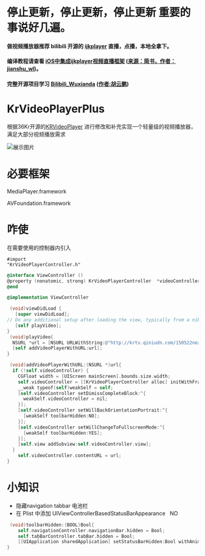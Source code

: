 # 停止更新，停止更新，停止更新 重要的事说好几遍。
#### 做视频播放器推荐 bilibili 开源的 [ijkplayer](https://github.com/Bilibili/ijkplayer)  直播，点播，本地全拿下。
#### 编译教程请查看 [iOS中集成ijkplayer视频直播框架](http://www.jianshu.com/p/1f06b27b3ac0) ([来源：简书，作者：jianshu_wl](http://www.jianshu.com/users/8736b87fd878/latest_articles))。
#### 完整开源项目学习 [Bilibili_Wuxianda](https://github.com/MichaelHuyp/Bilibili_Wuxianda) ([作者:胡云鹏](https://github.com/MichaelHuyp))

# KrVideoPlayerPlus
根据36Kr开源的[KRVideoPlayer](https://github.com/36Kr-Mobile/KRVideoPlayer) 进行修改和补充实现一个轻量级的视频播放器，满足大部分视频播放需求


![展示图片](https://github.com/835239104/KrVideoPlayerPlus/blob/master/KrVideo.gif?raw=true)
# 必要框架
<p>MediaPlayer.framework</p>
<p>AVFoundation.framework</p>

# 咋使

在需要使用的控制器内引入  <pre><code>#import "KrVideoPlayerController.h"</code></pre>

```objectivec
@interface ViewController ()
@property (nonatomic, strong) KrVideoPlayerController  *videoController;
@end

@implementation ViewController

 (void)viewDidLoad {
   [super viewDidLoad];
// Do any additional setup after loading the view, typically from a nib.
   [self playVideo];
}
 (void)playVideo{
  NSURL *url = [NSURL URLWithString:@"http://krtv.qiniudn.com/150522nextapp"];
  [self addVideoPlayerWithURL:url];
}

 (void)addVideoPlayerWithURL:(NSURL *)url{
  if (!self.videoController) {
    CGFloat width = [UIScreen mainScreen].bounds.size.width;
    self.videoController = [[KrVideoPlayerController alloc] initWithFrame:CGRectMake(0, 64, width, width*(9.0/16.0))];
    __weak typeof(self)weakSelf = self;
    [self.videoController setDimissCompleteBlock:^{
      weakSelf.videoController = nil;
    }];
    [self.videoController setWillBackOrientationPortrait:^{
      [weakSelf toolbarHidden:NO];
    }];
    [self.videoController setWillChangeToFullscreenMode:^{
      [weakSelf toolbarHidden:YES];
    }];
    [self.view addSubview:self.videoController.view];
  }
    self.videoController.contentURL = url;
}
```

# 小知识
* 隐藏navigation tabbar 电池栏
* 在 Plist 中添加 UIViewControllerBasedStatusBarAppearance    NO
``` objectivec
 (void)toolbarHidden:(BOOL)Bool{
    self.navigationController.navigationBar.hidden = Bool;
    self.tabBarController.tabBar.hidden = Bool;
    [[UIApplication sharedApplication] setStatusBarHidden:Bool withAnimation:UIStatusBarAnimationFade];
}
```

